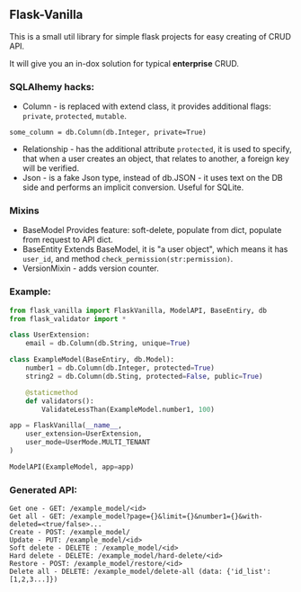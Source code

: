 ## Flask-Vanilla

This is a small util library for simple flask projects for easy creating
of CRUD API.

It will give you an in-dox solution for typical **enterprise** CRUD.

### SQLAlhemy hacks:
- Column - is replaced with extend class, it provides additional flags:
    `private`, `protected`, `mutable`.
```
some_column = db.Column(db.Integer, private=True)
```
- Relationship - has the additional attribute `protected`, it is used to specify,
that when a user creates an object, that relates to another,
 a foreign key will be verified.
- Json - is a fake Json type, instead of db.JSON - it uses text
on the DB side and performs an implicit conversion. Useful for SQLite.
### Mixins

- BaseModel
 Provides feature: soft-delete, populate from dict, populate from request
 to API dict.
- BaseEntity
 Extends BaseModel, it is "a user object", which means it has `user_id`,
 and method `check_permission(str:permission)`.
- VersionMixin - adds version counter.

### Example:

```python
from flask_vanilla import FlaskVanilla, ModelAPI, BaseEntiry, db
from flask_validator import *

class UserExtension:
    email = db.Column(db.String, unique=True)

class ExampleModel(BaseEntiry, db.Model):
    number1 = db.Column(db.Integer, protected=True)
    string2 = db.Column(db.Sting, protected=False, public=True)

    @staticmethod
    def validators():
        ValidateLessThan(ExampleModel.number1, 100)

app = FlaskVanilla(__name__,
    user_extension=UserExtension,
    user_mode=UserMode.MULTI_TENANT
)

ModelAPI(ExampleModel, app=app)
```

### Generated API:
```
Get one - GET: /example_model/<id>
Get all - GET: /example_model?page={}&limit={}&number1={}&with-deleted=<true/false>...
Create - POST: /example_model/
Update - PUT: /example_model/<id>
Soft delete - DELETE : /example_model/<id>
Hard delete - DELETE: /example_model/hard-delete/<id>
Restore - POST: /example_model/restore/<id>
Delete all - DELETE: /example_model/delete-all (data: {'id_list':[1,2,3...]})
```
